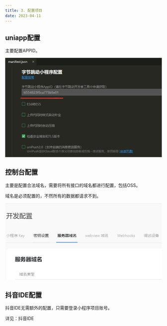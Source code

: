 ```yaml
---
title: 3. 配置项目
date: 2023-04-11
---
```

## uniapp配置
主要配置APPID。

![3-1](/img/applet/bytedance/3-1.jpg)
## 控制台配置
主要是配置合法域名，需要将所有接口的域名都进行配置，包括OSS。

域名是必须配置的，不然所有的数据都请求不到。

![3-2](/img/applet/bytedance/3-2.jpg)


## 抖音IDE配置
抖音IDE无需额外的配置，只需要登录小程序项目账号。

详见：抖音IDE